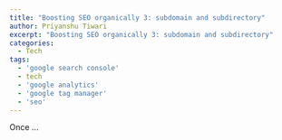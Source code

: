 ```yaml
---
title: "Boosting SEO organically 3: subdomain and subdirectory"
author: Priyanshu Tiwari
excerpt: "Boosting SEO organically 3: subdomain and subdirectory"
categories:
  - Tech
tags:
  - 'google search console'
  - tech
  - 'google analytics'
  - 'google tag manager'
  - 'seo'
---
```


Once ...